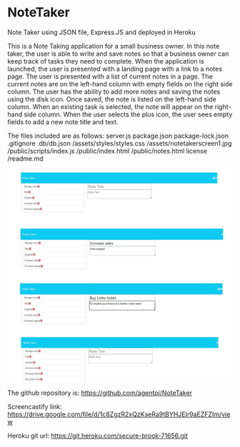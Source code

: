 # NoteTaker
Note Taker using JSON file, Express.JS and deployed in Heroku

This is a Note Taking application for a small business owner.
In this note taker, the user is able to write and save notes so that a business owner can keep track of tasks 
they need to complete.
When the application is launched, the user is presented with a landing page with a link to a notes page.
The user is presented with a list of current notes in a page.
The current notes are on the left-hand column with empty fields on the right side column.
The user has the ability to add more notes and saving the notes using the disk icon.
Once saved, the note is listed on the left-hand side column.
When an existing task is selected, the note will appear on the right-hand side column.
When the user selects the plus icon, the user sees empty fields to add a new note title and text.

The files included are as follows:
server.js
package.json
package-lock.json
.gitignore
.db/db.json
/assets/styles/styles.css
/assets/notetakerscreen1.jpg
/public/scripts/index.js
/public/index.html
/public/notes.html
license
/readme.md


![The webpage includes a save and delete functionality.](./assets/notetakerscreen1.jpg)

The github repository is:
https://github.com/agentpj/NoteTaker

Screencastify link:
https://drive.google.com/file/d/1c8ZgzR2xQzKseRa9tBYHJEIr9aEZFZIm/view

Heroku git url:
https://git.heroku.com/secure-brook-71656.git

